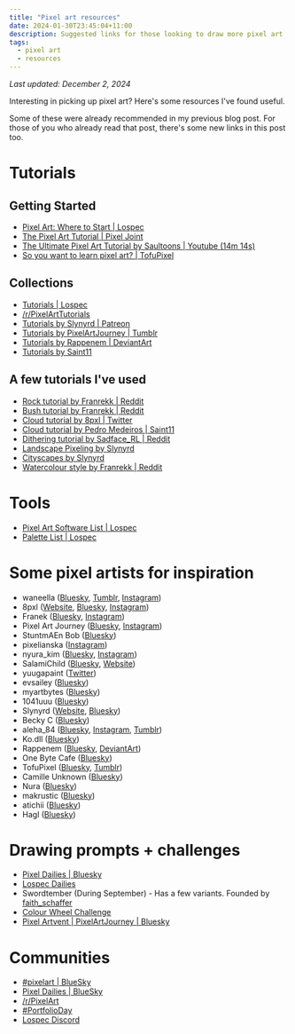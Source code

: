 ```yaml
---
title: "Pixel art resources"
date: 2024-01-30T23:45:04+11:00
description: Suggested links for those looking to draw more pixel art
tags:
  - pixel art
  - resources
---
```


_Last updated: December 2, 2024_

Interesting in picking up pixel art? Here's some resources I've found useful.

Some of these were already recommended in my previous blog post. For those of you who already read that post, there's some new links in this post too.

# Tutorials
## Getting Started
- [Pixel Art: Where to Start | Lospec](https://lospec.com/articles/pixel-art-where-to-start/)
- [The Pixel Art Tutorial | Pixel Joint](https://pixeljoint.com/forum/forum_posts.asp?TID=11299)
- [The Ultimate Pixel Art Tutorial by Saultoons | Youtube (14m 14s)](https://www.youtube.com/watch?v=lfR7Qj04-UA)
- [So you want to learn pixel art? | TofuPixel](https://docs.google.com/document/d/1RLv5HGMCdJYgEaTo_dFTt9ZI6CQDQAGiKTluG74eBCg/)

## Collections
- [Tutorials | Lospec](https://lospec.com/pixel-art-tutorials)
- [/r/PixelArtTutorials](https://reddit.com/r/PixelArtTutorials)
- [Tutorials by Slynyrd | Patreon](https://www.patreon.com/collection/101711?view=expanded)
- [Tutorials by PixelArtJourney | Tumblr](https://pixelartjourney.tumblr.com/archive/tagged/tutorial)
- [Tutorials by Rappenem | DeviantArt](https://www.deviantart.com/rappenem/gallery/91549653/art-tutorials)
- [Tutorials by Saint11](https://saint11.art/blog/pixel-art-tutorials)

## A few tutorials I've used
- [Rock tutorial by Franrekk | Reddit](https://www.reddit.com/r/PixelArt/comments/ipubd3/mini_pixelart_rock_tutorial/)
- [Bush tutorial by Franrekk | Reddit](https://www.reddit.com/r/PixelArt/comments/16z4lt4/pixelart_bush_tutorial/)
- [Cloud tutorial by 8pxl | Twitter](https://twitter.com/16pxl/status/1279858416266051584)
- [Cloud tutorial by Pedro Medeiros | Saint11](https://saint11.art/blog/pixel-art-tutorials/#Clouds)
- [Dithering tutorial by Sadface_RL | Reddit](https://old.reddit.com/r/PixelArt/comments/c4krcr/dithering_tutorial_for_beginners/)
- [Landscape Pixeling by Slynyrd](https://www.slynyrd.com/blog/2018/11/16/pixelblog-11-landscape-pixeling)
- [Cityscapes by Slynyrd](https://www.slynyrd.com/blog/2019/2/23/pixelblog-14-cityscapes)
- [Watercolour style by Franrekk | Reddit](https://reddit.com/r/PixelArt/comments/ll0057/people_been_asking_how_to_do_the/)

# Tools
- [Pixel Art Software List | Lospec](https://lospec.com/pixel-art-software-list/)
- [Palette List | Lospec](https://lospec.com/palette-list)

# Some pixel artists for inspiration
- waneella ([Bluesky](https://bsky.app/profile/waneella.bsky.social), [Tumblr](https://waneella.tumblr.com/), [Instagram](https://www.instagram.com/waneella/))
- 8pxl ([Website](https://8pxl.co/), [Bluesky](https://bsky.app/profile/8pxl.bsky.social), [Instagram](https://www.instagram.com/8pxl_/))
- Franek ([Bluesky](https://bsky.app/profile/franekk.bsky.social), [Instagram](https://www.instagram.com/franek_pixelart))
- Pixel Art Journey ([Bluesky](https://bsky.app/profile/pixelartjourney.bsky.social), [Instagram](https://www.instagram.com/pixelartjj))
- StuntmAEn Bob ([Bluesky](https://bsky.app/profile/stuntmaenbob.bsky.social))
- pixelianska ([Instagram](https://instagram.com/pixelianska))
- nyura_kim ([Bluesky](https://bsky.app/profile/nyurakim.bsky.social), [Instagram](https://www.instagram.com/nyurakim/))
- SalamiChild ([Bluesky](https://bsky.app/profile/salamiinbits.bsky.social), [Website](https://salamichild.wordpress.com/))
- yuugapaint ([Twitter](https://twitter.com/yuugapaint))
- evsailey ([Bluesky](https://bsky.app/profile/evsailey.bsky.social))
- myartbytes ([Bluesky](https://bsky.app/profile/myartbytes.bsky.social))
- 1041uuu ([Bluesky](https://bsky.app/profile/1041uuu.bsky.social))
- Slynyrd ([Website](https://www.slynyrd.com/), [Bluesky](https://bsky.app/profile/slynyrd.bsky.social))
- Becky C ([Bluesky](https://bsky.app/profile/tinydiorama.bsky.social))
- aleha_84 ([Bluesky](https://bsky.app/profile/aleha84.bsky.social), [Instagram](https://www.instagram.com/aleha_84), [Tumblr](https://www.tumblr.com/aleha84))
- Ko.dll ([Bluesky](https://bsky.app/profile/ko-dll.bsky.social))
- Rappenem ([Bluesky](https://bsky.app/profile/rappenem.bsky.social), [DeviantArt](https://www.deviantart.com/rappenem))
- One Byte Cafe ([Bluesky](https://bsky.app/profile/onebytecafe.bsky.social))
- TofuPixel ([Bluesky](https://bsky.app/profile/tofupixel.bsky.social), [Tumblr](https://tofupixel.tumblr.com/))
- Camille Unknown ([Bluesky](https://bsky.app/profile/camilleunknown.bsky.social))
- Nura ([Bluesky](https://bsky.app/profile/nurapixel.bsky.social))
- makrustic ([Bluesky](https://bsky.app/profile/makrustic.bsky.social))
- atichii ([Bluesky](https://bsky.app/profile/atichiipixels.bsky.social))
- Hagl ([Bluesky](https://bsky.app/profile/pixel-hagl.bsky.social))

# Drawing prompts + challenges
- [Pixel Dailies | Bluesky](https://bsky.app/profile/pixeldailies.bsky.social)
- [Lospec Dailies](https://lospec.com/dailies/)
- Swordtember (During September) - Has a few variants. Founded by [faith_schaffer](https://www.instagram.com/faith_schaffer)
- [Colour Wheel Challenge](https://twitter.com/Ankinluu_/status/1654934099373555712)
- [Pixel Artvent | PixelArtJourney | Bluesky](https://bsky.app/profile/pixelartjourney.bsky.social/post/3lc6cgoxds22n)

# Communities
- [#pixelart | BlueSky](https://bsky.app/hashtag/pixelart)
- [Pixel Dailies | BlueSky](https://bsky.app/profile/pixeldailies.bsky.social)
- [/r/PixelArt](https://www.reddit.com/r/PixelArt/)
- [#PortfolioDay](https://www.portfolioday.art/)
- [Lospec Discord](https://lospec.com/discord)
